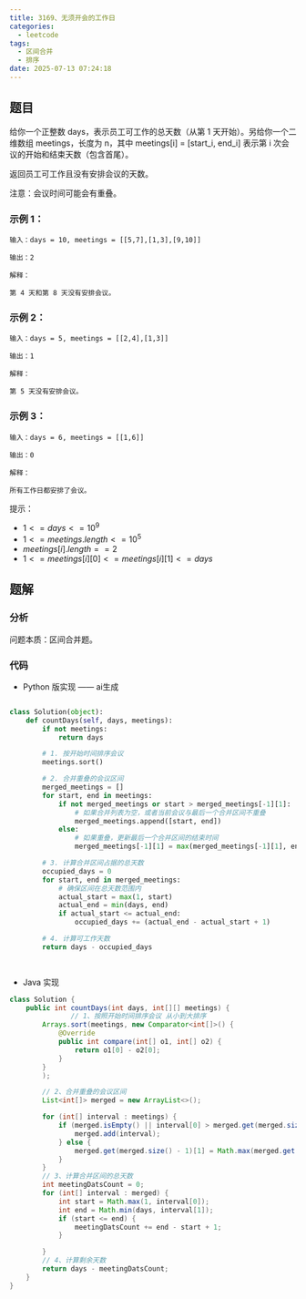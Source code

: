 ```yaml
---
title: 3169、无须开会的工作日
categories:
  - leetcode
tags:
  - 区间合并
  - 排序
date: 2025-07-13 07:24:18
---
```


## 题目
给你一个正整数 days，表示员工可工作的总天数（从第 1 天开始）。另给你一个二维数组 meetings，长度为 n，其中 meetings[i] = [start_i, end_i] 表示第 i 次会议的开始和结束天数（包含首尾）。

返回员工可工作且没有安排会议的天数。

注意：会议时间可能会有重叠。

 

### 示例 1：
```
输入：days = 10, meetings = [[5,7],[1,3],[9,10]]

输出：2

解释：

第 4 天和第 8 天没有安排会议。
```

### 示例 2：
```
输入：days = 5, meetings = [[2,4],[1,3]]

输出：1

解释：

第 5 天没有安排会议。
```

### 示例 3：
```
输入：days = 6, meetings = [[1,6]]

输出：0

解释：

所有工作日都安排了会议。
```
 

提示：

- $1 <= days <= 10^9$
- $1 <= meetings.length <= 10^5$
- $meetings[i].length == 2$
- $1 <= meetings[i][0] <= meetings[i][1] <= days$

## 题解

### 分析

问题本质：区间合并题。



### 代码

- Python 版实现 —— ai生成

```python

class Solution(object):
    def countDays(self, days, meetings):
        if not meetings:
            return days

        # 1. 按开始时间排序会议
        meetings.sort()

        # 2. 合并重叠的会议区间
        merged_meetings = []
        for start, end in meetings:
            if not merged_meetings or start > merged_meetings[-1][1]:
                # 如果合并列表为空，或者当前会议与最后一个合并区间不重叠
                merged_meetings.append([start, end])
            else:
                # 如果重叠，更新最后一个合并区间的结束时间
                merged_meetings[-1][1] = max(merged_meetings[-1][1], end)

        # 3. 计算合并区间占据的总天数
        occupied_days = 0
        for start, end in merged_meetings:
            # 确保区间在总天数范围内
            actual_start = max(1, start)
            actual_end = min(days, end)
            if actual_start <= actual_end:
                occupied_days += (actual_end - actual_start + 1)

        # 4. 计算可工作天数
        return days - occupied_days

        

```

- Java 实现

```java
class Solution {
    public int countDays(int days, int[][] meetings) {
               // 1、按照开始时间排序会议 从小到大排序
        Arrays.sort(meetings, new Comparator<int[]>() {
            @Override
            public int compare(int[] o1, int[] o2) {
                return o1[0] - o2[0];
            }
        }
        );

        // 2、合并重叠的会议区间
        List<int[]> merged = new ArrayList<>();

        for (int[] interval : meetings) {
            if (merged.isEmpty() || interval[0] > merged.get(merged.size() - 1)[1]) {
                merged.add(interval);
            } else {
                merged.get(merged.size() - 1)[1] = Math.max(merged.get(merged.size() - 1)[1], interval[1]);
            }
        }
        // 3、计算合并区间的总天数
        int meetingDatsCount = 0;
        for (int[] interval : merged) {
            int start = Math.max(1, interval[0]);
            int end = Math.min(days, interval[1]);
            if (start <= end) {
                meetingDatsCount += end - start + 1;
            }

        }
        // 4、计算剩余天数
        return days - meetingDatsCount;
    }
}

```

